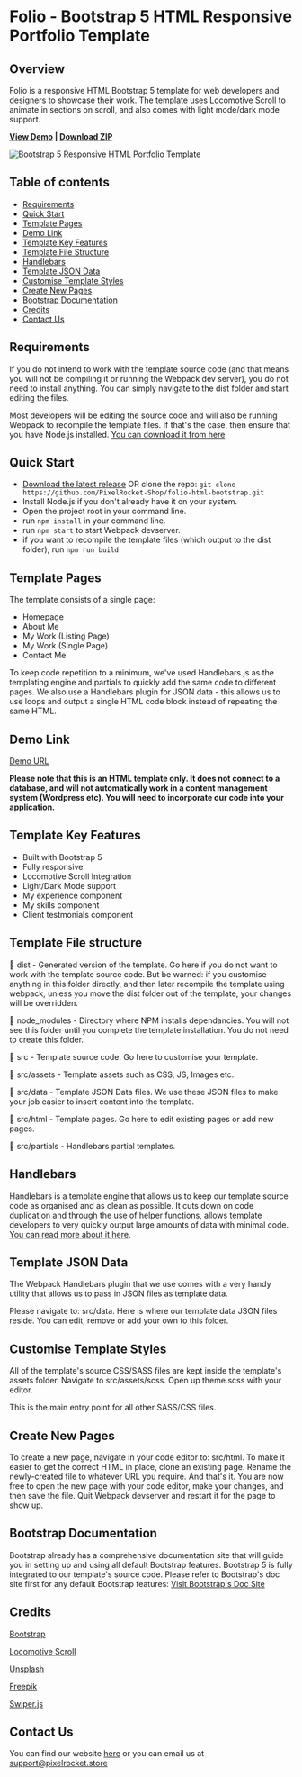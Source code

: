 # Folio - Bootstrap 5 HTML Responsive Portfolio Template

## Overview
Folio is a responsive HTML Bootstrap 5 template for web developers and designers to showcase their work.
The template uses Locomotive Scroll to animate in sections on scroll, and also comes with light mode/dark mode support.

<strong><a href="https://folio-html-bootstrap.vercel.app/">View Demo</a> | <a href="https://github.com/PixelRocket-Shop/folio-html-bootstrap/archive/main.zip">Download ZIP</a></strong>

![Bootstrap 5 Responsive HTML Portfolio Template](https://pixelrocket-public-assets.s3.eu-west-2.amazonaws.com/github-assets/folio-html/home.jpg "folio | Responsive Bootstrap 5 Portfolio Template")

## Table of contents

- [Requirements](#requirements)
- [Quick Start](#quick-start)
- [Template Pages](#template-pages)
- [Demo Link](#demo-link)
- [Template Key Features](#template-key-features)
- [Template File Structure](#template-file-structure)
- [Handlebars](#handlebars)
- [Template JSON Data](#template-json-data)
- [Customise Template Styles](#customise-template-styles)
- [Create New Pages](#create-new-pages)
- [Bootstrap Documentation](#bootstrap-documentation)
- [Credits](#credits)
- [Contact Us](#contact-us)


## Requirements
If you do not intend to work with the template source code (and that means you will not be compiling it or running the Webpack dev server), you do not need to install anything. You can simply navigate to the dist folder and start editing the files.

Most developers will be editing the source code and will also be running Webpack to recompile the template files. If that's the case, then ensure that you have Node.js installed. [You can download it from here](https://nodejs.org/en/download/)


## Quick Start
- [Download the latest release](https://github.com/PixelRocket-Shop/folio-html-bootstrap/archive/main.zip) OR clone the repo: `git clone https://github.com/PixelRocket-Shop/folio-html-bootstrap.git`
- Install Node.js if you don't already have it on your system.
- Open the project root in your command line.
- run `npm install` in your command line.
- run `npm start` to start Webpack devserver.
- if you want to recompile the template files (which output to the dist folder), run `npm run build`


## Template Pages
The template consists of a single page:

* Homepage
* About Me
* My Work (Listing Page)
* My Work (Single Page)
* Contact Me

To keep code repetition to a minimum, we've used Handlebars.js as the templating engine and partials to quickly add the same code to different pages. We also use a Handlebars plugin for JSON data - this allows us to use loops and output a single HTML code block instead of repeating the same HTML.


## Demo Link
[Demo URL](https://folio-html-bootstrap.vercel.app/)

**Please note that this is an HTML template only. It does not connect to a database, and will not automatically work in a content management system (Wordpress etc). You will need to incorporate our code into your application.**


## Template Key Features

* Built with Bootstrap 5
* Fully responsive
* Locomotive Scroll Integration
* Light/Dark Mode support
* My experience component
* My skills component
* Client testmonials component


## Template File structure
📁 dist - Generated version of the template. Go here if you do not want to work with the template source code. But be warned: if you customise anything in this folder directly, and then later recompile the template using webpack, unless you move the dist folder out of the template, your changes will be overridden.

📁 node_modules - Directory where NPM installs dependancies. You will not see this folder until you complete the template installation. You do not need to create this folder.

📁 src - Template source code. Go here to customise your template.

📁 src/assets - Template assets such as CSS, JS, Images etc.

📁 src/data - Template JSON Data files. We use these JSON files to make your job easier to insert content into the template. 

📁 src/html - Template pages. Go here to edit existing pages or add new pages.

📁 src/partials - Handlebars partial templates. 


## Handlebars
Handlebars is a template engine that allows us to keep our template source code as organised and as clean as possible. It cuts down on code duplication and through the use of helper functions, allows template developers to very quickly output large amounts of data with minimal code. [You can read more about it here](https://handlebarsjs.com).


## Template JSON Data
The Webpack Handlebars plugin that we use comes with a very handy utility that allows us to pass in JSON files as template data.

Please navigate to: src/data. Here is where our template data JSON files reside. You can edit, remove or add your own to this folder.


## Customise Template Styles
All of the template's source CSS/SASS files are kept inside the template's assets folder. Navigate to src/assets/scss. Open up theme.scss with your editor.

This is the main entry point for all other SASS/CSS files.


## Create New Pages
To create a new page, navigate in your code editor to: src/html. To make it easier to get the correct HTML in place, clone an existing page. Rename the newly-created file to whatever URL you require. And that's it. You are now free to open the new page with your code editor, make your changes, and then save the file. Quit Webpack devserver and restart it for the page to show up.


## Bootstrap Documentation
Bootstrap already has a comprehensive documentation site that will guide you in setting up and using all default Bootstrap features. Bootstrap 5 is fully integrated to our template's source code. Please refer to Bootstrap's doc site first for any default Bootstrap features: [Visit Bootstrap's Doc Site](https://getbootstrap.com/docs/5.0/getting-started/introduction/)


## Credits
[Bootstrap](https://getbootstrap.com/)

[Locomotive Scroll](https://github.com/locomotivemtl/locomotive-scroll)

[Unsplash](https://unsplash.com/)

[Freepik](https://www.freepik.com/)

[Swiper.js](https://swiperjs.com/)

## Contact Us
You can find our website [here](https://www.pixelrocket.store) or you can email us at support@pixelrocket.store